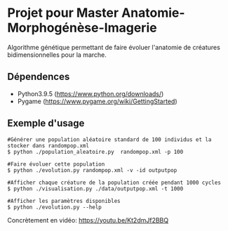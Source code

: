 # Projet pour Master Anatomie-Morphogénèse-Imagerie

Algorithme génétique permettant de faire évoluer l'anatomie de créatures bidimensionnelles pour la marche.

## Dépendences
- Python3.9.5 (https://www.python.org/downloads/)
- Pygame (https://www.pygame.org/wiki/GettingStarted)

## Exemple d'usage

```
#Générer une population aléatoire standard de 100 individus et la stocker dans randompop.xml
$ python ./population_aleatoire.py  randompop.xml -p 100

#Faire évoluer cette population
$ python ./evolution.py randompop.xml -v -id outputpop

#Afficher chaque créature de la population créée pendant 1000 cycles
$ python ./visualisation.py ./data/outputpop.xml -t 1000

#Afficher les paramètres disponibles
$ python ./evolution.py --help
```

Concrètement en vidéo: https://youtu.be/Kt2dmJf2BBQ
